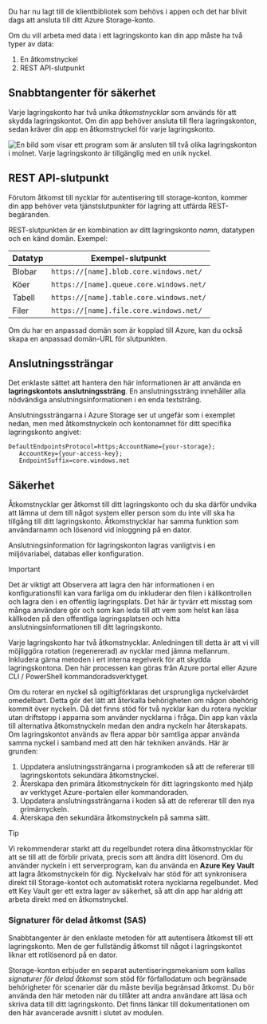 Du har nu lagt till de klientbibliotek som behövs i appen och det har blivit dags att ansluta till ditt Azure Storage-konto.

Om du vill arbeta med data i ett lagringskonto kan din app måste ha två typer av data:

1. En åtkomstnyckel
1. REST API-slutpunkt

## <a name="security-access-keys"></a>Snabbtangenter för säkerhet

Varje lagringskonto har två unika _åtkomstnycklar_ som används för att skydda lagringskontot. Om din app behöver ansluta till flera lagringskonton, sedan kräver din app en åtkomstnyckel för varje lagringskonto.

![En bild som visar ett program som är ansluten till två olika lagringskonton i molnet. Varje lagringskonto är tillgänglig med en unik nyckel.](..\media\6-multiple-accounts.png)

## <a name="rest-api-endpoint"></a>REST API-slutpunkt

Förutom åtkomst till nycklar för autentisering till storage-konton, kommer din app behöver veta tjänstslutpunkter för lagring att utfärda REST-begäranden. 

REST-slutpunkten är en kombination av ditt lagringskonto _namn_, datatypen och en känd domän. Exempel:

| Datatyp | Exempel-slutpunkt |
|-----------|------------------|
| Blobar     | `https://[name].blob.core.windows.net/` |
| Köer    | `https://[name].queue.core.windows.net/` |
| Tabell     | `https://[name].table.core.windows.net/` |
| Filer     | `https://[name].file.core.windows.net/` |

Om du har en anpassad domän som är kopplad till Azure, kan du också skapa en anpassad domän-URL för slutpunkten.

## <a name="connection-strings"></a>Anslutningssträngar

Det enklaste sättet att hantera den här informationen är att använda en **lagringskontots anslutningssträng**. En anslutningssträng innehåller alla nödvändiga anslutningsinformationen i en enda textsträng.

Anslutningssträngarna i Azure Storage ser ut ungefär som i exemplet nedan, men med åtkomstnyckeln och kontonamnet för ditt specifika lagringskonto angivet:

```
DefaultEndpointsProtocol=https;AccountName={your-storage};
   AccountKey={your-access-key};
   EndpointSuffix=core.windows.net
```

## <a name="security"></a>Säkerhet

Åtkomstnycklar ger åtkomst till ditt lagringskonto och du ska därför undvika att lämna ut dem till något system eller person som du inte vill ska ha tillgång till ditt lagringskonto. Åtkomstnycklar har samma funktion som användarnamn och lösenord vid inloggning på en dator.

Anslutningsinformation för lagringskonton lagras vanligtvis i en miljövariabel, databas eller konfiguration.

> [!IMPORTANT]
> Det är viktigt att Observera att lagra den här informationen i en konfigurationsfil kan vara farliga om du inkluderar den filen i källkontrollen och lagra den i en offentlig lagringsplats. Det här är tyvärr ett misstag som många användare gör och som kan leda till att vem som helst kan läsa källkoden på den offentliga lagringsplatsen och hitta anslutningsinformationen till ditt lagringskonto.

Varje lagringskonto har två åtkomstnycklar. Anledningen till detta är att vi vill möjliggöra rotation (regenererad) av nycklar med jämna mellanrum. Inkludera gärna metoden i ert interna regelverk för att skydda lagringskontona. Den här processen kan göras från Azure portal eller Azure CLI / PowerShell kommandoradsverktyget.

Om du roterar en nyckel så ogiltigförklaras det ursprungliga nyckelvärdet omedelbart. Detta gör det lätt att återkalla behörigheten om någon obehörig kommit över nyckeln. Då det finns stöd för två nycklar kan du rotera nycklar utan driftstopp i apparna som använder nycklarna i fråga. Din app kan växla till alternativa åtkomstnyckeln medan den andra nyckeln har återskapats. Om lagringskontot används av flera appar bör samtliga appar använda samma nyckel i samband med att den här tekniken används. Här är grunden:

1. Uppdatera anslutningssträngarna i programkoden så att de refererar till lagringskontots sekundära åtkomstnyckel.
2. Återskapa den primära åtkomstnyckeln för ditt lagringskonto med hjälp av verktyget Azure-portalen eller kommandoraden.
3. Uppdatera anslutningssträngarna i koden så att de refererar till den nya primärnyckeln.
4. Återskapa den sekundära åtkomstnyckeln på samma sätt.

> [!TIP]
> Vi rekommenderar starkt att du regelbundet rotera dina åtkomstnycklar för att se till att de förblir privata, precis som att ändra ditt lösenord. Om du använder nyckeln i ett serverprogram, kan du använda en **Azure Key Vault** att lagra åtkomstnyckeln för dig. Nyckelvalv har stöd för att synkronisera direkt till Storage-kontot och automatiskt rotera nycklarna regelbundet. Med ett Key Vault ger ett extra lager av säkerhet, så att din app har aldrig att arbeta direkt med en åtkomstnyckel.

### <a name="shared-access-signatures-sas"></a>Signaturer för delad åtkomst (SAS)

Snabbtangenter är den enklaste metoden för att autentisera åtkomst till ett lagringskonto. Men de ger fullständig åtkomst till något i lagringskontot liknar ett rotlösenord på en dator.

Storage-konton erbjuder en separat autentiseringsmekanism som kallas _signaturer för delad åtkomst_ som stöd för förfallodatum och begränsade behörigheter för scenarier där du måste bevilja begränsad åtkomst. Du bör använda den här metoden när du tillåter att andra användare att läsa och skriva data till ditt lagringskonto. Det finns länkar till dokumentationen om den här avancerade avsnitt i slutet av modulen.
